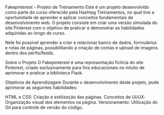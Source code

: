 Fakepinterest - Projeto de Treinamento
Este é um projeto desenvolvido como parte do curso oferecido pela Hashtag Treinamentos, no qual tive a oportunidade de aprender e aplicar conceitos fundamentais de desenvolvimento web. O projeto consiste em criar uma versão simulada do site Pinterest com o objetivo de praticar e demonstrar as habilidades adquiridas ao longo do curso.

Nele foi possível aprender a criar e relacionar banco de dados, formulários e rotas de páginas, possibilitando a criação de contas e upload de imagens dentro dos perfis/feeds.

Sobre o Projeto
O Fakepinterest é uma representação fictícia do site Pinterest, criado exclusivamente para fins educacionais no intuito de aprimorar e praticar a biblioteca Flask.

Objetivos de Aprendizagem
Durante o desenvolvimento deste projeto, pude aprimorar as seguintes habilidades:

HTML e CSS: Criação e estilização das páginas.
Conceitos de UI/UX: Organização visual dos elementos na página.
Versionamento: Utilização do Git para controle de versão do código.